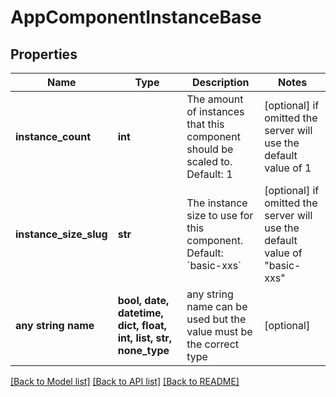# AppComponentInstanceBase


## Properties
Name | Type | Description | Notes
------------ | ------------- | ------------- | -------------
**instance_count** | **int** | The amount of instances that this component should be scaled to. Default: 1 | [optional]  if omitted the server will use the default value of 1
**instance_size_slug** | **str** | The instance size to use for this component. Default: &#x60;basic-xxs&#x60; | [optional]  if omitted the server will use the default value of "basic-xxs"
**any string name** | **bool, date, datetime, dict, float, int, list, str, none_type** | any string name can be used but the value must be the correct type | [optional]

[[Back to Model list]](../README.md#documentation-for-models) [[Back to API list]](../README.md#documentation-for-api-endpoints) [[Back to README]](../README.md)


